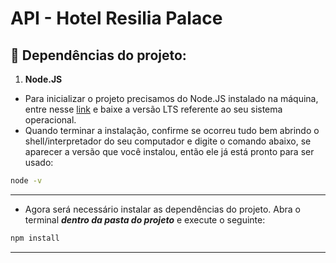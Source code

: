 # API - Hotel Resilia Palace
## 🏨 Dependências do projeto:
1. **Node.JS**
- Para inicializar o projeto precisamos do Node.JS instalado na máquina, entre nesse [link](https://nodejs.org/en/) e baixe a versão LTS referente ao seu sistema operacional.
- Quando terminar a instalação, confirme se ocorreu tudo bem abrindo o shell/interpretador do seu computador e digite o comando abaixo, se aparecer a versão que você instalou, então ele já está pronto para ser usado:
```bash
node -v
```

***
- Agora será necessário instalar as dependências do projeto. Abra o terminal **_dentro da pasta do projeto_** e execute o seguinte:
```bash
npm install
```

***
